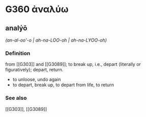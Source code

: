 # G360 ἀναλύω

## analýō

_(an-al-oo'-o | ah-na-LOO-oh | ah-na-LYOO-oh)_

### Definition

from [[G303]] and [[G3089]]; to break up, i.e., depart (literally or figuratively); depart, return.

- to unloose, undo again
- to depart, break up, to depart from life, to return

### See also

[[G303]], [[G3089]]

